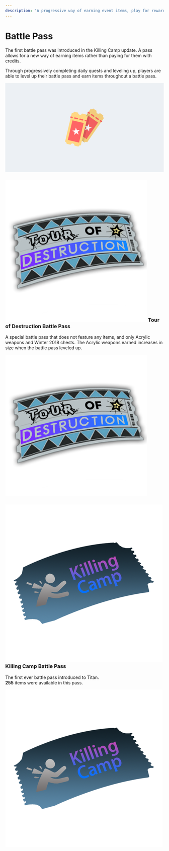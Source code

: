 ```yaml
---
description: 'A progressive way of earning event items, play for rewards.'
---
```


# Battle Pass

The first battle pass was introduced in the Killing Camp update. A pass allows for a new way of earning items rather than paying for them with credits.

Through progressively completing daily quests and leveling up, players are able to level up their battle pass and earn items throughout a battle pass.

![](../.gitbook/assets/battlepass.png)

### ![](../.gitbook/assets/image%20%281%29.png) Tour of Destruction Battle Pass

A special battle pass that does not feature any items, and only Acrylic weapons and Winter 2018 chests. The Acrylic weapons earned increases in size when the battle pass leveled up.

![Item Image \(by Leeroy\)](../.gitbook/assets/image%20%281%29.png)

### ![](../.gitbook/assets/image%20%2835%29.png) Killing Camp Battle Pass

The first ever battle pass introduced to Titan.  
**255** items were available in this pass.

![Item Image](../.gitbook/assets/image%20%2835%29.png)

